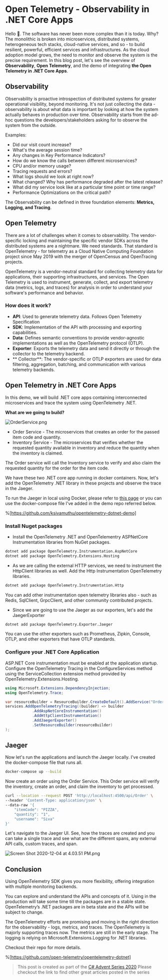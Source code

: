 # Open Telemetry - Observability in .NET Core Apps

Hello 👋. The software has never been more complex than it is today. Why? The monolithic is broken into microservices, distributed systems, heterogeneous tech stacks,  cloud-native services, and so - to build resilient, powerful, efficient services and infrastructures. As the cloud adoption model grows, the need to monitor and observe the system is the precise requirement. In this blog post, let's see the overview of **Observability**,  **Open Telemetry**, and the demo of integrating **the Open Telemetry in .NET Core Apps**.

## Observability

Observability is proactive introspection of distributed systems for greater operational visibility, beyond monitoring. It's not just collecting the data - observability is about what data is important by looking at how the system actually behaves in production over time. Observability starts from the ad-hoc questions the developers/stakeholders asking for to observe the system from the outside.

Examples:

* Did our visit count increase?
* What's the average session time?
* Any changes in Key Performance Indicators?
* How do we know the calls between different microservices?
* CPU and/or memory usage?
* Tracing requests and errors?
* What logs should we look at right now?
* What changed? Why has performance degraded after the latest release?
* What did my service look like at a particular time point or time range?
* Performance Optimizations on the critical path?

The Observability can be defined in three foundation elements: **Metrics, Logging, and Tracing**.

## Open Telemetry

There are a lot of challenges when it comes to observability. The vendor-specific locking and maintaining the specific vendor SDKs across the distributed systems are a nightmare. We need standards. That standard is OpenTelemetry - for telemetry as a Cloud Native Computing Foundation project since May 2019 with the merger of OpenCensus and OpenTracing projects. 

OpenTelemetry is a vendor-neutral standard for collecting telemetry data for applications, their supporting infrastructures, and services. The Open Telemetry is used to instrument, generate, collect, and export telemetry data (metrics, logs, and traces) for analysis in order to understand your software's performance and behavior.

### How does it work?

* **API**: Used to generate telemetry data. Follows Open Telemetry Specification
* **SDK**: Implementation of the API with processing and exporting capabilities. 
* **Data**: Defines semantic conventions to provide vendor-agnostic implementations as well as the OpenTelemetry protocol (OTLP).
* **Exporter**: Exports the telemetry data and send it directly or through the collector to the telemetry backend.
* ** Collector**:  The vendor-specific or OTLP exporters are used for data filtering, aggregation, batching, and communication with various telemetry backends. 


## Open Telemetry in .NET Core Apps

In this demo, we will build .NET core apps containing interconnected microservices and trace the system using OpenTelemetry .NET. 

**What are we going to build?**

![OrderService.png](https://cdn.hashnode.com/res/hashnode/image/upload/v1607114382811/yH1AfrWIg.png)

* Order Service - The microservices that creates an order for the passed item code and quantity.
* Inventory Service - The microservices that verifies whether the requested quantity available in inventory and reduce the quantity when the inventory is claimed.

The Order service will call the Inventory service to verify and also claim the requested quantity for the order for the item code.

We have these two .NET core app running in docker containers. Now, let's add the OpenTelemetry .NET library in these projects and observe the trace in the Jaeger.

To run the Jaeger in local using Docker, please refer to [this page](https://www.jaegertracing.io/docs/1.18/getting-started/) or you can use the docker-compose file I've added in the demo repo referred below.

%[https://github.com/ksivamuthu/opentelemetry-dotnet-demo]

### Install Nuget packages

* Install the OpenTelemetry .NET and OpenTelementry ASPNetCore Instrumentation libraries from NuGet packages.

```bash
dotnet add package OpenTelemetry.Instrumentation.AspNetCore
dotnet add package OpenTelemetry.Extensions.Hosting
```

* As we are calling the external HTTP services, we need to instrument the HttpClient libraries as well. Add the Http Instrumentation OpenTelemetry libraries.

```bash
dotnet add package OpenTelemetry.Instrumentation.Http
```

You can add other instrumentation open telemetry libraries also - such as Redis, SqlClient, GrpcClient, and other community contributed projects. 

* Since we are going to use the Jaeger as our exporters, let's add the JaegerExporter

```bash
dotnet add package OpenTelemetry.Exporter.Jaeger
```
You can use the other exporters such as Prometheus, Zipkin, Console, OTLP, and other exporters that have OTLP standards.

### Configure your .NET Core Application

ASP.NET Core instrumentation must be enabled at the application startup. Configure the OpenTelemetry Tracing in the ConfigureServices method using the ServiceCollection extension method provided by OpenTelemetry.Extensions.Hosting.

```csharp
using Microsoft.Extensions.DependencyInjection;
using OpenTelemetry.Trace;

var resourceBuilder = ResourceBuilder.CreateDefault().AddService("OrderService");
services.AddOpenTelemetryTracing((builder) => builder
            .AddAspNetCoreInstrumentation()
            .AddHttpClientInstrumentation()
            .AddJaegerExporter()
            .SetResourceBuilder(resourceBuilder)
);
```

## Jaeger

Now let's run the applications and launch the Jaeger locally. I've created the docker-compose file that runs all.

```bash
docker-compose up --build
```

Now create an order using the Order Service. This Order service will verify the inventory, create an order, and claim the inventory to get processed.

```bash
curl --location --request POST 'http://localhost:4500/api/Order' \
--header 'Content-Type: application/json' \
--data-raw '{
    "itemCode": "PIZZA",
    "quantity": "1",
    "username": "Siva"
}'
```

Let's navigate to the Jaeger UI. See, how the traces are created and you can take a single trace and see what are the different spans, any external API calls, custom traces, and span. 


![Screen Shot 2020-12-04 at 4.03.51 PM.png](https://cdn.hashnode.com/res/hashnode/image/upload/v1607115887365/e87AmzRGB.png)

## Conclusion

Using OpenTelemetry SDK gives you more flexibility, offering integration with multiple monitoring backends. 

You can explore and understand the APIs and concepts of it. Using in the production will take some time till the packages are in a stable state. OpenTelemetry’s .NET packages are in beta state and the APIs will be subject to change. 

The OpenTelemetry efforts are promising and moving in the right direction for the observability - logs, metrics, and traces. The OpenTelemetry is majorly supporting traces now. The metrics are still in the early stage. The logging is relying on Microsoft.Extensions.Logging for .NET libraries. 

Checkout their repo for more details.

%[https://github.com/open-telemetry/opentelemetry-dotnet]

> This post is created as part of the [C# Advent Series 2020](http://www.csadvent.christmas) Please checkout the link to find other great articles posted in the series
